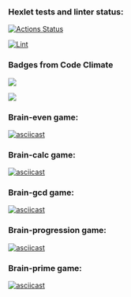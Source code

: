 ### Hexlet tests and linter status:
[![Actions Status](https://github.com/Michael-Melnik/php-project-lvl1/workflows/hexlet-check/badge.svg)](https://github.com/Michael-Melnik/php-project-lvl1/actions)

[![Lint](https://github.com/Michael-Melnik/php-project-lvl1/workflows/lint/badge.svg)](https://github.com/Michael-Melnik/php-project-lvl1/actions/workflows/lint.yml)

### Badges from Code Climate
<a href="https://codeclimate.com/github/Michael-Melnik/php-project-lvl1/maintainability"><img src="https://api.codeclimate.com/v1/badges/1ec87ff213eca9345a9e/maintainability" /></a>

<a href="https://codeclimate.com/github/Michael-Melnik/php-project-lvl1/test_coverage"><img src="https://api.codeclimate.com/v1/badges/1ec87ff213eca9345a9e/test_coverage" /></a>

### Brain-even game:
[![asciicast](https://asciinema.org/a/Csp6eUFvETpKYu7GYZErhuCrP.svg)](https://asciinema.org/a/Csp6eUFvETpKYu7GYZErhuCrP)

### Brain-calc game:
[![asciicast](https://asciinema.org/a/8mpgaMR2SiXd7bqcwrfcrxpoa.svg)](https://asciinema.org/a/8mpgaMR2SiXd7bqcwrfcrxpoa)

### Brain-gcd game:
[![asciicast](https://asciinema.org/a/ZVAtTsMNqeUNKc20UsZnvL7Mn.svg)](https://asciinema.org/a/ZVAtTsMNqeUNKc20UsZnvL7Mn)

### Brain-progression game:
[![asciicast](https://asciinema.org/a/mzN0LbTevGYCSuSH7aEe1afoh.svg)](https://asciinema.org/a/mzN0LbTevGYCSuSH7aEe1afoh)

### Brain-prime game:
[![asciicast](https://asciinema.org/a/GuLpqOi349YAMFJ0r8wv8zGBV.svg)](https://asciinema.org/a/GuLpqOi349YAMFJ0r8wv8zGBV)